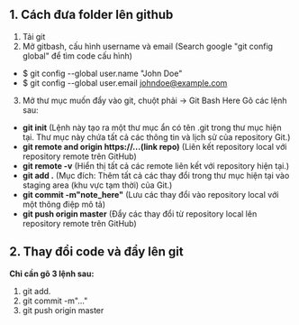 ## 1. Cách đưa folder lên github

1. Tải git
2. Mở gitbash, cấu hình username và email
(Search google "git config global" để tìm code cấu hình)
- $ git config --global user.name "John Doe"
- $ git config --global user.email johndoe@example.com

3. Mở thư mục muốn đẩy vào git, chuột phải -> Git Bash Here
Gõ các lệnh sau:
- **git init** (Lệnh này tạo ra một thư mục ẩn có tên .git trong thư mục hiện tại. Thư mục này chứa tất cả các thông tin và lịch sử của repository Git.)
- **git remote and origin https://...(link repo)** (Liên kết repository local với repository remote trên GitHub)
- **git remote -v** (Hiển thị tất cả các remote liên kết với repository hiện tại.)
- **git add .** (Mục đích: Thêm tất cả các thay đổi trong thư mục hiện tại vào staging area (khu vực tạm thời) của Git.)
- **git commit -m"note_here"** (Lưu các thay đổi vào repository local với một thông điệp mô tả)
- **git push origin master** (Đẩy các thay đổi từ repository local lên repository remote trên GitHub)

## 2. Thay đổi code và đẩy lên git
**Chỉ cần gõ 3 lệnh sau:**
1. git add.
2. git commit -m"..."
3. git push origin master
